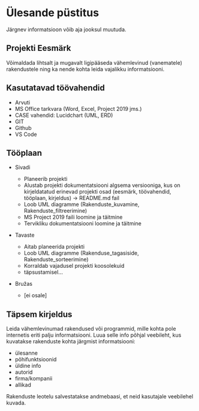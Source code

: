 # Ülesande püstitus
Järgnev informatsioon võib aja jooksul muutuda.

## Projekti Eesmärk
Võimaldada lihtsalt ja mugavalt ligipääseda vähemlevinud (vanematele) rakendustele ning ka nende kohta leida vajalikku informatsiooni.

## Kasutatavad töövahendid
 * Arvuti
 * MS Office tarkvara (Word, Excel, Project 2019 jms.)
 * CASE vahendid: Lucidchart (UML, ERD)
 * GIT
 * Github
 * VS Code

## Tööplaan
 * Sivadi
    * Planeerib projekti
    * Alustab projekti dokumentatsiooni algsema versiooniga, kus on kirjeldatatud erinevad projekti osad (eesmärk, töövahendid, tööplaan, kirjeldus) -> README.md fail
    * Loob UML diagramme (Rakenduste_kuvamine, Rakenduste_filtreerimine)
    * MS Project 2019 faili loomine ja täitmine
    * Tervikliku dokumentatsiooni loomine ja täitmine

 * Tavaste
    * Aitab planeerida projekti
    * Loob UML diagramme (Rakenduse_tagasiside, Rakenduste_sorteerimine)
    * Korraldab vajadusel projekti koosolekuid
    * täpsustamisel...

 * Bružas
    * [ei osale]

## Täpsem kirjeldus
Leida vähemlevinumad rakendused või programmid, mille kohta pole internetis eriti palju informatsiooni.
Luua selle info põhjal veebileht, kus kuvatakse rakenduste kohta järgmist informatsiooni:
 * ülesanne
 * põhifunktsioonid
 * üldine info
 * autorid
 * firma/kompanii
 * allikad

Rakenduste leotelu salvestatakse andmebaasi, et neid kasutajale veebilehel kuvada.

